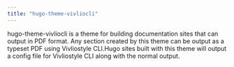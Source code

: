 ```yaml
---
title: "hugo-theme-vivliocli"
---
```


hugo-theme-vivliocli is a theme for building documentation sites that can output in PDF format. Any section created by this theme can be output as a typeset PDF using Vivliostyle CLI.Hugo sites built with this theme will output a config file for Vivliostyle CLI along with the normal output.